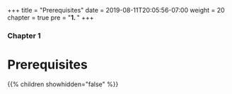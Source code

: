 +++
title = "Prerequisites"
date = 2019-08-11T20:05:56-07:00
weight = 20
chapter = true
pre = "<b>1. </b>"
+++

### Chapter 1

# Prerequisites

{{% children showhidden="false" %}}